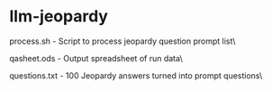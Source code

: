 # llm-jeopardy
process.sh - Script to process jeopardy question prompt list\

qasheet.ods - Output spreadsheet of run data\

questions.txt - 100 Jeopardy answers turned into prompt questions\